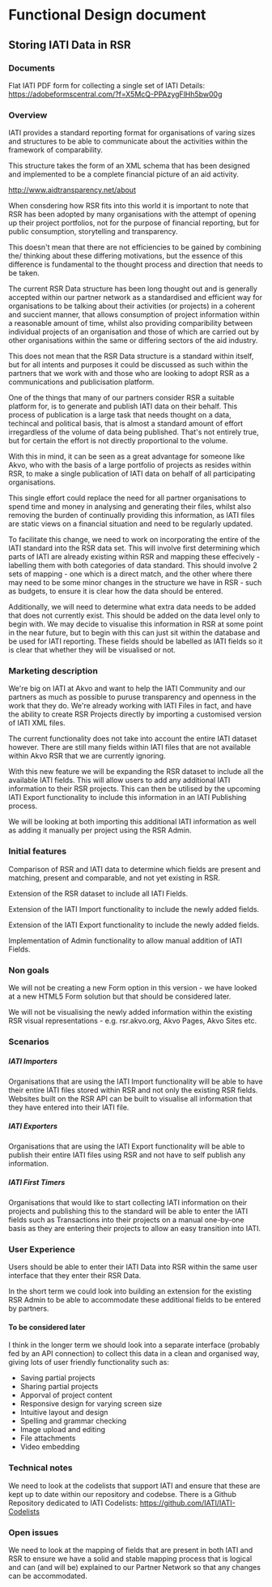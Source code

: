 # Functional Design document

Storing IATI Data in RSR
-------------

### Documents
Flat IATI PDF form for collecting a single set of IATI Details: https://adobeformscentral.com/?f=X5McQ-PPAzygFlHh5bw00g


### Overview
IATI provides a standard reporting format for organisations of varing sizes and structures to be able to communicate about the activities within the framework of comparability.

This structure takes the form of an XML schema that has been designed and implemented to be a complete financial picture of an aid activity.

http://www.aidtransparency.net/about

When consdering how RSR fits into this world it is important to note that RSR has been adopted by many organisations with the attempt of opening up their project portfolios, not for the purpose of financial reporting, but for public consumption, storytelling and transparency.

This doesn't mean that there are not efficiencies to be gained by combining the/ thinking about these differing motivations, but the essence of this difference is fundamental to the thought process and direction that needs to be taken.

The current RSR Data structure has been long thought out and is generally accepted within our partner network as a standardised and efficient way for organisations to be talking about their activities (or projects) in a coherent and succient manner, that allows consumption of project information within a reasonable amount of time, whilst also providing comparibility between individual projects of an organisation and those of which are carried out by other organisations within the same or differing sectors of the aid industry.

This does not mean that the RSR Data structure is a standard within itself, but for all intents and purposes it could be discussed as such within the partners that we work with and those who are looking to adopt RSR as a communications and publicisation platform.

One of the things that many of our partners consider RSR a suitable platform for, is to generate and publish IATI data on their behalf. This process of publication is a large task that needs thought on a data, techincal and political basis, that is almost a standard amount of effort irregardless of the volume of data being published. That's not entirely  true, but for certain the effort is not directly proportional to the volume.

With this in mind, it can be seen as a great advantage for someone like Akvo, who with the basis of a large portfolio of projects as resides within RSR, to make a single publication of IATI data on behalf of all participating organisations.

This single effort could replace the need for all partner organisations to spend time and money in analysing and generating their files, whilst also removing the burden of continually providing this information, as IATI files are static views on a financial situation and need to be regularly updated.

To facilitate this change, we need to work on incorporating the entire of the IATI standard into the RSR data set. This will involve first determining which parts of IATI are already existing within RSR and mapping these effecively - labelling them with both categories of data standard. This should involve 2 sets of mapping - one which is a direct match, and the other where there may need to be some minor changes in the structure we have in RSR - such as budgets, to ensure it is clear how the data should be entered.

Additionally, we will need to determine what extra data needs to be added that does not currently exist. This should be added on the data level only to begin with. We may decide to visualise this information in RSR at some point in the near future, but to begin with this can just sit within the database and be used for IATI reporting. These fields should be labelled as IATI fields so it is clear that whether they will be visualised or not.

### Marketing description
We're big on IATI at Akvo and want to help the IATI Community and our partners as much as possible to puruse transparency and openness in the work that they do. We're already working with IATI Files in fact, and have the ability to create RSR Projects directly by importing a customised version of IATI XML files.

The current functionality does not take into account the entire IATI dataset however. There are still many fields within IATI files that are not available within Akvo RSR that we are currently ignoring.

With this new feature we will be expanding the RSR dataset to include all the available IATI fields. This will allow users to add any additional IATI information to their RSR projects. This can then be utilised by the upcoming IATI Export functionality to include this information in an IATI Publishing process.

We will be looking at both importing this additional IATI information as well as adding it manually per project using the RSR Admin.

### Initial features

Comparison of RSR and IATI data to determine which fields are present and matching, present and comparable, and not yet existing in RSR.

Extension of the RSR dataset to include all IATI Fields.

Extension of the IATI Import functionality to include the newly added fields.

Extension of the IATI Export functionality to include the newly added fields.

Implementation of Admin functionality to allow manual addition of IATI Fields.


### Non goals
We will not be creating a new Form option in this version - we have looked at a new HTML5 Form solution but that should be considered later.

We will not be visualising the newly added information within the existing RSR visual representations - e.g. rsr.akvo.org, Akvo Pages, Akvo Sites etc.

### Scenarios

##### IATI Importers
Organisations that are using the IATI Import functionality will be able to have their entire IATI files stored within RSR and not only the existing RSR fields. Websites built on the RSR API can be built to visualise all information that they have entered into their IATI file.

##### IATI Exporters
Organisations that are using the IATI Export functionality will be able to publish their entire IATI files using RSR and not have to self publish any information.

##### IATI First Timers
Organisations that would like to start collecting IATI information on their projects and publishing this to the standard will be able to enter the IATI fields such as Transactions into their projects on a manual one-by-one basis as they are entering their projects to allow an easy transition into IATI.

### User Experience 
Users should be able to enter their IATI Data into RSR within the same user interface that they enter their RSR Data.

In the short term we could look into building an extension for the existing RSR Admin to be able to accommodate these additional fields to be entered by partners.


#### To be considered later

I think in the longer term we should look into a separate interface (probably fed by an API connection) to collect this data in a clean and organised way, giving lots of user friendly functionality such as:
- Saving partial projects
- Sharing partial projects 
- Apporval of project content
- Responsive design for varying screen size
- Intuitive layout and design
- Spelling and grammar checking
- Image upload and editing
- File attachments
- Video embedding


### Technical notes
We need to look at the codelists that support IATI and ensure that these are kept up to date within our repository and codebse. There is a Github Repository dedicated to IATI Codelists: https://github.com/IATI/IATI-Codelists

### Open issues
We need to look at the mapping of fields that are present in both IATI and RSR to ensure we have a solid and stable mapping process that is logical and can (and will be) explained to our Partner Network so that any changes can be accommodated.
